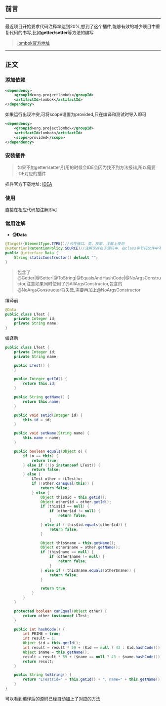## 前言
***
最近项目开始要求代码注释率达到20%,想到了这个插件,能够有效的减少项目中重复代码的书写,比如**getter/setter**等方法的编写

> [lombok官方地址](http://www.projectlombok.org)

***

## 正文

   ### 添加依赖
    
```xml
<dependency> 
    <groupId>org.projectlombok</groupId> 
    <artifactId>lombok</artifactId>
</dependency> 
```
   如果运行出现冲突,可将scope设置为provided,只在编译和测试时导入即可
   
```xml
<dependency> 
    <groupId>org.projectlombok</groupId> 
    <artifactId>lombok</artifactId>
    <scope>provided</scope>
</dependency> 
```
   
   ### 安装插件
   > 如果不加getter/setter,引用的时候会IDE会因为找不到方法报错,所以需要IDE对应的插件

   插件官方下载地址:
   [IDEA](http://plugins.jetbrains.com/plugin/6317-lombok-plugin)
   
   ### 使用
   直接在相应代码加注解即可
   
   ### 常用注解
     
   - **@Data**
   
```java
@Target({ElementType.TYPE})//可在接口、类、枚举、注解上使用
@Retention(RetentionPolicy.SOURCE)//注解仅存在于源码中，在class字节码文件中不包含
public @interface Data {
    String staticConstructor() default "";
}
```
   > 包含了@Getter|@Setter|@ToString|@EqualsAndHashCode|@NoArgsConstructor,注意如果同时使用了@AllArgsConstructor,包含的~~@NoArgsConstructor~~将失效,需要再加上@NoArgsConstructor
   
  编译前
```java
@Data
public class LTest {
    private Integer id;
    private String name;
}
```
    
  编译后
```java
public class LTest {
    private Integer id;
    private String name;

    public LTest() {
    }

    public Integer getId() {
        return this.id;
    }

    public String getName() {
        return this.name;
    }

    public void setId(Integer id) {
        this.id = id;
    }

    public void setName(String name) {
        this.name = name;
    }

    public boolean equals(Object o) {
        if (o == this) {
            return true;
        } else if (!(o instanceof LTest)) {
            return false;
        } else {
            LTest other = (LTest)o;
            if (!other.canEqual(this)) {
                return false;
            } else {
                Object this$id = this.getId();
                Object other$id = other.getId();
                if (this$id == null) {
                    if (other$id != null) {
                        return false;
                    }
                } else if (!this$id.equals(other$id)) {
                    return false;
                }

                Object this$name = this.getName();
                Object other$name = other.getName();
                if (this$name == null) {
                    if (other$name != null) {
                        return false;
                    }
                } else if (!this$name.equals(other$name)) {
                    return false;
                }

                return true;
            }
        }
    }

    protected boolean canEqual(Object other) {
        return other instanceof LTest;
    }

    public int hashCode() {
        int PRIME = true;
        int result = 1;
        Object $id = this.getId();
        int result = result * 59 + ($id == null ? 43 : $id.hashCode());
        Object $name = this.getName();
        result = result * 59 + ($name == null ? 43 : $name.hashCode());
        return result;
    }

    public String toString() {
        return "LTest(id=" + this.getId() + ", name=" + this.getName() + ")";
    }
}
```

  可以看到编译后的源码已经自动加上了对应的方法
   
   
   
